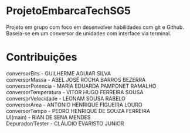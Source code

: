 # ProjetoEmbarcaTechSG5
Projeto em grupo com foco em desenvolver habilidades com git e Github. Baseia-se em um conversor de unidades com interface via terminal.

# Contribuições
conversorBits - GUILHERME AGUIAR SILVA<br>
conversorMassa - ABEL JOSÉ ROCHA BARROS BEZERRA<br>
conversorPotencia - MARIA EDUARDA PAMPONET RAMALHO<br>
conversorTemperatura - VITOR HUGO FERREIRA SOUSA<br>
conversorVelocidade - LEONAM SOUSA RABELO<br>
conversorArea - ANTONIO HENRIQUE FIGUEIRA LOURO<br>
conversorTempo - PEDRO HENRIQUE DE SOUZA FERREIRA<br>
UI(main) - RIAN DE SENA MENDES<br>
Depurador/Tester - CLÁUDIO EVARISTO JUNIOR